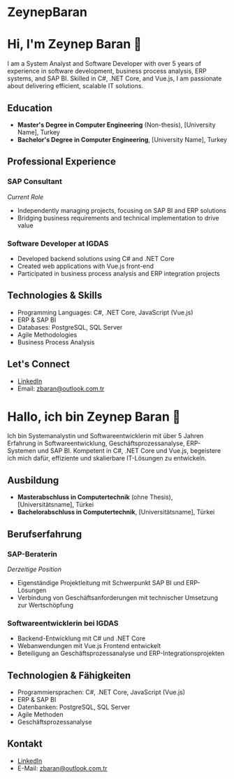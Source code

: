 # ZeynepBaran

# Hi, I'm Zeynep Baran 👋

I am a System Analyst and Software Developer with over 5 years of experience in software development, business process analysis, ERP systems, and SAP BI. Skilled in C#, .NET Core, and Vue.js, I am passionate about delivering efficient, scalable IT solutions.

## Education
- **Master's Degree in Computer Engineering** (Non-thesis), [University Name], Turkey
- **Bachelor's Degree in Computer Engineering**, [University Name], Turkey

## Professional Experience

### SAP Consultant  
*Current Role*  
- Independently managing projects, focusing on SAP BI and ERP solutions  
- Bridging business requirements and technical implementation to drive value

### Software Developer at IGDAS  
- Developed backend solutions using C# and .NET Core  
- Created web applications with Vue.js front-end  
- Participated in business process analysis and ERP integration projects

## Technologies & Skills
- Programming Languages: C#, .NET Core, JavaScript (Vue.js)  
- ERP & SAP BI  
- Databases: PostgreSQL, SQL Server  
- Agile Methodologies  
- Business Process Analysis

## Let's Connect  
- [LinkedIn](https://www.linkedin.com/in/zeynepbaran)  
- Email: zbaran@outlook.com.tr

# Hallo, ich bin Zeynep Baran 👋

Ich bin Systemanalystin und Softwareentwicklerin mit über 5 Jahren Erfahrung in Softwareentwicklung, Geschäftsprozessanalyse, ERP-Systemen und SAP BI. Kompetent in C#, .NET Core und Vue.js, begeistere ich mich dafür, effiziente und skalierbare IT-Lösungen zu entwickeln.

## Ausbildung
- **Masterabschluss in Computertechnik** (ohne Thesis), [Universitätsname], Türkei  
- **Bachelorabschluss in Computertechnik**, [Universitätsname], Türkei

## Berufserfahrung

### SAP-Beraterin  
*Derzeitige Position*  
- Eigenständige Projektleitung mit Schwerpunkt SAP BI und ERP-Lösungen  
- Verbindung von Geschäftsanforderungen mit technischer Umsetzung zur Wertschöpfung

### Softwareentwicklerin bei IGDAS  
- Backend-Entwicklung mit C# und .NET Core  
- Webanwendungen mit Vue.js Frontend entwickelt  
- Beteiligung an Geschäftsprozessanalyse und ERP-Integrationsprojekten

## Technologien & Fähigkeiten
- Programmiersprachen: C#, .NET Core, JavaScript (Vue.js)  
- ERP & SAP BI  
- Datenbanken: PostgreSQL, SQL Server  
- Agile Methoden  
- Geschäftsprozessanalyse

## Kontakt  
- [LinkedIn](https://www.linkedin.com/in/zeynepbaran)  
- E-Mail: zbaran@outlook.com.tr
